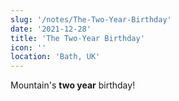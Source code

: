 ```yaml
---
slug: '/notes/The-Two-Year-Birthday'
date: '2021-12-28'
title: 'The Two-Year Birthday'
icon: ''
location: 'Bath, UK'
---
```


Mountain's **two year** birthday!